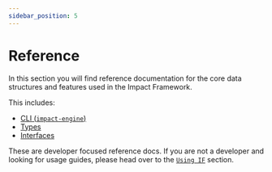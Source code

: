 ```yaml
---
sidebar_position: 5
---
```


# Reference

In this section you will find reference documentation for the core data structures and features used in the Impact Framework.

This includes:

- [CLI (`impact-engine`)](cli.md)
- [Types](types.md)
- [Interfaces](interfaces.md)

These are developer focused reference docs. If you are not a developer and looking for usage guides, please head over to the [`Using IF`](../using-if/) section.
